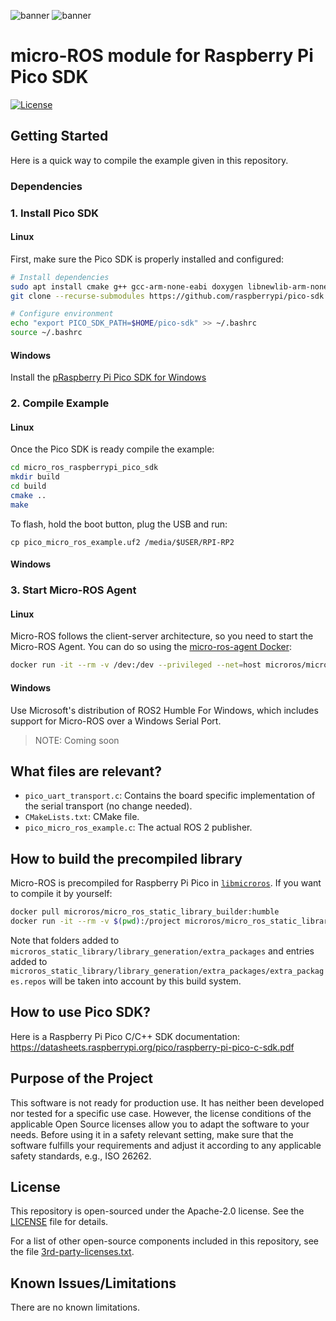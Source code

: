 ![banner](.images/banner-dark-theme.png#gh-dark-mode-only)
![banner](.images/banner-light-theme.png#gh-light-mode-only)

# micro-ROS module for Raspberry Pi Pico SDK

[![License](https://img.shields.io/badge/License-Apache%202.0-blue.svg)](https://opensource.org/licenses/Apache-2.0)

## Getting Started

Here is a quick way to compile the example given in this repository.

### Dependencies

### 1. Install Pico SDK

#### Linux
First, make sure the Pico SDK is properly installed and configured:

```bash
# Install dependencies
sudo apt install cmake g++ gcc-arm-none-eabi doxygen libnewlib-arm-none-eabi git python3
git clone --recurse-submodules https://github.com/raspberrypi/pico-sdk.git $HOME/pico-sdk

# Configure environment
echo "export PICO_SDK_PATH=$HOME/pico-sdk" >> ~/.bashrc
source ~/.bashrc
```

#### Windows
Install the [pRaspberry Pi Pico SDK for Windows](https://www.raspberrypi.com/news/raspberry-pi-pico-windows-installer/)


### 2. Compile Example
#### Linux
Once the Pico SDK is ready compile the example:

```bash
cd micro_ros_raspberrypi_pico_sdk
mkdir build
cd build
cmake ..
make
```

To flash, hold the boot button, plug the USB and run:
```
cp pico_micro_ros_example.uf2 /media/$USER/RPI-RP2
```
#### Windows


### 3. Start Micro-ROS Agent
#### Linux
Micro-ROS follows the client-server architecture, so you need to start the Micro-ROS Agent.
You can do so using the [micro-ros-agent Docker](https://hub.docker.com/r/microros/micro-ros-agent):
```bash
docker run -it --rm -v /dev:/dev --privileged --net=host microros/micro-ros-agent:humble serial --dev /dev/ttyACM0 -b 115200
```
#### Windows
Use Microsoft's distribution of ROS2 Humble For Windows, which includes support for Micro-ROS over a Windows Serial Port.

> NOTE: Coming soon

## What files are relevant?
- `pico_uart_transport.c`: Contains the board specific implementation of the serial transport (no change needed).
- `CMakeLists.txt`: CMake file.
- `pico_micro_ros_example.c`: The actual ROS 2 publisher.

## How to build the precompiled library

Micro-ROS is precompiled for Raspberry Pi Pico in [`libmicroros`](libmicroros).
If you want to compile it by yourself:

```bash
docker pull microros/micro_ros_static_library_builder:humble
docker run -it --rm -v $(pwd):/project microros/micro_ros_static_library_builder:humble
```

Note that folders added to `microros_static_library/library_generation/extra_packages` and entries added to `microros_static_library/library_generation/extra_packages/extra_packages.repos` will be taken into account by this build system.
## How to use Pico SDK?

Here is a Raspberry Pi Pico C/C++ SDK documentation:
https://datasheets.raspberrypi.org/pico/raspberry-pi-pico-c-sdk.pdf
## Purpose of the Project

This software is not ready for production use. It has neither been developed nor
tested for a specific use case. However, the license conditions of the
applicable Open Source licenses allow you to adapt the software to your needs.
Before using it in a safety relevant setting, make sure that the software
fulfills your requirements and adjust it according to any applicable safety
standards, e.g., ISO 26262.

## License

This repository is open-sourced under the Apache-2.0 license. See the [LICENSE](LICENSE) file for details.

For a list of other open-source components included in this repository,
see the file [3rd-party-licenses.txt](3rd-party-licenses.txt).

## Known Issues/Limitations

There are no known limitations.
